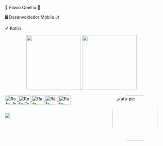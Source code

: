🔵 Flávio Coelho 🔵

🖥 Desenvoldedor Mobile Jr

✔  Kotlin

<div align="center">
  <a href="https://github.com/flavioruanito">
  <img height="180em" src="https://github-readme-stats.vercel.app/api?username=flavioruanito&show_icons=true&theme=dracula&include_all_commits=true&count_private=true"/>
  <img height="180em" src="https://github-readme-stats.vercel.app/api/top-langs/?username=flavioruanito&layout=compact&langs_count=7&theme=dracula"/>
</div>
  
 
  <div style="display: inline_block"><br>
  <img align="center" alt="Rafa-Js" height="30" width="40" src="https://cdn.jsdelivr.net/gh/devicons/devicon/icons/android/android-original.svg">
  <img align="center" alt="Rafa-Ts" height="30" width="40" src="https://cdn.jsdelivr.net/gh/devicons/devicon/icons/androidstudio/androidstudio-original.svg">
  <img align="center" alt="Rafa-React" height="30" width="40" src="https://cdn.jsdelivr.net/gh/devicons/devicon/icons/linkedin/linkedin-original.svg">
  <img align="center" alt="Rafa-React" height="30" width="40" src="https://cdn.jsdelivr.net/gh/devicons/devicon/icons/kotlin/kotlin-original.svg">
  <img align="center" alt="Rafa-React" height="30" width="40" src="https://cdn.jsdelivr.net/gh/devicons/devicon/icons/git/git-original.svg">
    
 <img align="right" alt="Rafa-pic" height="150" style="border-radius:50px;" src="http://siliconangle.com/files/2014/02/Android1.jpg">
</div>
  
  ##
  
  
  <div> 
  <a href=""</a>
  <a href=""</a>
 	<a href="" </a>
 <a href="" target=""</a> 
  
  <a href="https://www.linkedin.com/in/flávio-coelho-b01462162/" target="_blank"><img      
   src="https://img.shields.io/badge/-LinkedIn-%230077B5?style=for-the-badge&logo=linkedin&logoColor=white" target="_blank"></a> 
 
  
 
</div>
